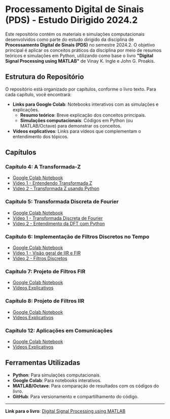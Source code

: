 # Processamento Digital de Sinais (PDS) - Estudo Dirigido 2024.2

Este repositório contém os materiais e simulações computacionais desenvolvidos como parte do estudo dirigido da disciplina de **Processamento Digital de Sinais (PDS)** no semestre 2024.2. O objetivo principal é aplicar os conceitos práticos da disciplina por meio de resumos teóricos e simulações em Python, utilizando como base o livro **"Digital Signal Processing using MATLAB"** de Vinay K. Ingle e John G. Proakis.

## Estrutura do Repositório

O repositório está organizado por capítulos, conforme o livro texto. Para cada capítulo, você encontrará:
- **Links para Google Colab**: Notebooks interativos com as simulações e explicações.
  - **Resumo teórico**: Breve explicação dos conceitos principais.
  - **Simulações computacionais**: Códigos em Python (ou MATLAB/Octave) para demonstrar os conceitos.
- **Vídeos explicativos**: Links para vídeos que complementam o entendimento dos tópicos.

## Capítulos

### Capítulo 4: A Transformada-Z
- [Google Colab Notebook](https://colab.research.google.com/drive/1TvGAdaGFgLOv4qw7b5m0T02-twMrBAPe?usp=sharing)
- [Vídeo 1 - Entendendo Transformada Z](https://www.youtube.com/watch?v=XJRW6jamUHk)
- [Vídeo 2 - Transformada Z usando Python](https://www.youtube.com/watch?v=T11H-kOq1Y4)

### Capítulo 5: Transformada Discreta de Fourier
- [Google Colab Notebook](https://colab.research.google.com/drive/1DVpkj2cfkHuMI5Ces_xZmcS6sh1DbLbs?usp=sharing)
- [Vídeo 1 - Transformada Discreta de Fourier](https://www.youtube.com/watch?v=nl9TZanwbBk)
- [Vídeo 2 - Entendimento da DFT com Python](https://www.youtube.com/watch?v=5a61BUpzmT4)

### Capítulo 6: Implementação de Filtros Discretos no Tempo
- [Google Colab Notebook](https://colab.research.google.com/drive/1GQRy3TxAeEadTAmeqqp-NtAx2zb8Y6YG?usp=sharing)
- [Vídeo 1 - Visão geral de IIR e FIR](https://www.youtube.com/watch?v=9yNQBWKRSs4)
- [Vídeo 2 - Filtros Discretos](https://www.youtube.com/watch?v=UP0RyzYxqc8)

### Capítulo 7: Projeto de Filtros FIR
- [Google Colab Notebook](#)
- [Vídeos Explicativos](#)

### Capítulo 8: Projeto de Filtros IIR
- [Google Colab Notebook](#)
- [Vídeos Explicativos](#)

### Capítulo 12: Aplicações em Comunicações
- [Google Colab Notebook](#)
- [Vídeos Explicativos](#)

## Ferramentas Utilizadas
- **Python**: Para simulações computacionais.
- **Google Colab**: Para notebooks interativos.
- **MATLAB/Octave**: Para comparação de resultados com os códigos do livro.
- **GitHub**: Para versionamento e compartilhamento do código.

---

**Link para o livro**: [Digital Signal Processing using MATLAB](https://research.iaun.ac.ir/pd/naghsh/pdfs/UploadFile_6417.pdf)
